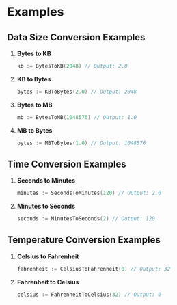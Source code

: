 # Examples

## Data Size Conversion Examples

1. **Bytes to KB**
   ```go
   kb := BytesToKB(2048) // Output: 2.0
   ```

2. **KB to Bytes**
   ```go
   bytes := KBToBytes(2.0) // Output: 2048
   ```

3. **Bytes to MB**
   ```go
   mb := BytesToMB(1048576) // Output: 1.0
   ```

4. **MB to Bytes**
   ```go
   bytes := MBToBytes(1.0) // Output: 1048576
   ```

## Time Conversion Examples

1. **Seconds to Minutes**
   ```go
   minutes := SecondsToMinutes(120) // Output: 2.0
   ```

2. **Minutes to Seconds**
   ```go
   seconds := MinutesToSeconds(2) // Output: 120
   ```

## Temperature Conversion Examples

1. **Celsius to Fahrenheit**
   ```go
   fahrenheit := CelsiusToFahrenheit(0) // Output: 32
   ```

2. **Fahrenheit to Celsius**
   ```go
   celsius := FahrenheitToCelsius(32) // Output: 0
   ```

